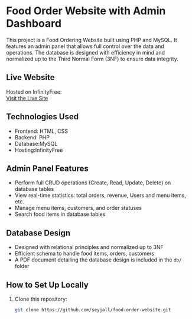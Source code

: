 # Food Order Website with Admin Dashboard

This project is a Food Ordering Website built using PHP and MySQL. It features an admin panel that allows full control over the data and operations. The database is designed with efficiency in mind and normalized up to the Third Normal Form (3NF) to ensure data integrity.

## Live Website

Hosted on InfinityFree:  
[Visit the Live Site](https://food-order-website.great-site.net/admin/index.php)

## Technologies Used

- Frontend: HTML, CSS
- Backend: PHP
- Database:MySQL
- Hosting:InfinityFree

## Admin Panel Features

- Perform full CRUD operations (Create, Read, Update, Delete) on database tables
- View real-time statistics: total orders, revenue, Users and menu items, etc.
- Manage menu items, customers, and order statuses
- Search food items in database tables

## Database Design

- Designed with relational principles and normalized up to   3NF
- Efficient schema to handle food items, orders, customers
- A PDF document detailing the database design is included in the `db/` folder

## How to Set Up Locally

1. Clone this repository:
   ```bash
   git clone https://github.com/seyjall/food-order-website.git
